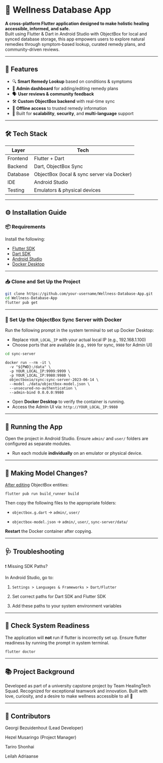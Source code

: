 # 🌿 Wellness Database App

**A cross-platform Flutter application designed to make holistic healing accessible, informed, and safe.**  
Built using Flutter & Dart in Android Studio with ObjectBox for local and synced database storage, this app empowers users to explore natural remedies through symptom-based lookup, curated remedy plans, and community-driven reviews.  

---

## 🚀 Features

- 🔍 **Smart Remedy Lookup** based on conditions & symptoms  
- 🧾 **Admin dashboard** for adding/editing remedy plans  
- 🗣️ **User reviews & community feedback**  
- 🛠️ **Custom ObjectBox backend** with real-time sync  
- 📴 **Offline access** to trusted remedy information  
- 💾 Built for **scalability**, **security**, and **multi-language** support  

---

## 🛠️ Tech Stack

| Layer       | Tech                                             |
|------------|--------------------------------------------------|
| Frontend   | Flutter + Dart                                   |
| Backend    | Dart, ObjectBox Sync                             |
| Database   | ObjectBox (local & sync server via Docker)       |
| IDE        | Android Studio                                   |
| Testing    | Emulators & physical devices                     |

---

## ⚙️ Installation Guide

### 📦 Requirements

Install the following:

- [Flutter SDK](https://docs.flutter.dev/get-started/install)
- [Dart SDK](https://dart.dev/get-dart/archive)
- [Android Studio](https://developer.android.com/studio)
- [Docker Desktop](https://www.docker.com/products/docker-desktop)

---
### 📥 Clone and Set Up the Project

```bash
git clone https://github.com/your-username/Wellness-Database-App.git
cd Wellness-Database-App
flutter pub get
```
---
### 🐳 Set Up the ObjectBox Sync Server with Docker

Run the following prompt in the system terminal to set up Docker Desktop:

- Replace `YOUR_LOCAL_IP` with your actual local IP (e.g., 192.168.1.100)
- Choose ports that are available (e.g., `9999` for sync, `9980` for Admin UI)

```bash
cd sync-server
```
```
docker run --rm -it \
  -v "${PWD}:/data" \
  -p YOUR_LOCAL_IP:9999:9999 \
  -p YOUR_LOCAL_IP:9980:9980 \
  objectboxio/sync:sync-server-2023-06-14 \
  --model ./data/objectbox-model.json \
  --unsecured-no-authentication \
  --admin-bind 0.0.0.0:9980
```

- Open **Docker Desktop** to verify the container is running.
- Access the Admin UI via: `http://YOUR_LOCAL_IP:9980`

---
## 🧪 Running the App

Open the project in Android Studio.
Ensure `admin/` and `user/` folders are configured as separate modules.

- Run each module **individually** on an emulator or physical device.

---
## 🔁 Making Model Changes?

<ins>After editing</ins> ObjectBox entities:
```
flutter pub run build_runner build
```
Then copy the following files to the appropriate folders:

- `objectbox.g.dart` → `admin/`, `user/`

- `objectbox-model.json` → `admin/`, `user/`, `sync-server/data/`

**Restart** the Docker container after copying.

---
## 🩺 Troubleshooting

❗ Missing SDK Paths?

In Android Studio, go to:

1. `Settings > Languages & Frameworks > Dart/Flutter`

2. Set correct paths for Dart SDK and Flutter SDK

3. Add these paths to your system environment variables

---
## 🧪 Check System Readiness

The application will **not** run if flutter is incorrectly set up. Ensure flutter readiness by running the prompt in system terminal.

```
flutter doctor
```

---
## 📚 Project Background

Developed as part of a university capstone project by Team HealingTech Squad.
Recognized for exceptional teamwork and innovation.
Built with love, curiosity, and a desire to make wellness accessible to all 🌱

---
## 🤝 Contributors
Georgi Bezuidenhout (Lead Developer)

Hezel Musaringo (Project Manager)

Tariro Shonhai

Leilah Adriaanse




